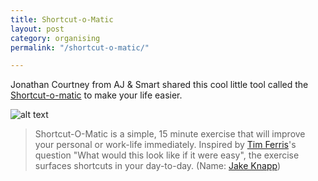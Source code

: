 ```yaml
---
title: Shortcut-o-Matic
layout: post
category: organising
permalink: "/shortcut-o-matic/"

---
```


Jonathan Courtney from AJ & Smart shared this cool little tool called the [Shortcut-o-matic](https://medium.muz.li/shortcut-o-matic-a-simple-exercise-that-will-improve-your-life-immediately-1b2a98c355a7) to make your life easier.

![alt text](https://cdn-images-1.medium.com/max/2000/1*C-wo4GPldRu1-_wHQj2RZQ.jpeg)

> Shortcut-O-Matic is a simple, 15 minute exercise that will improve your personal or work-life immediately. Inspired by [Tim Ferris](https://twitter.com/tferriss)'s question "What would this look like if it were easy", the exercise surfaces shortcuts in your day-to-day. (Name: [Jake Knapp](https://twitter.com/@jakek))

